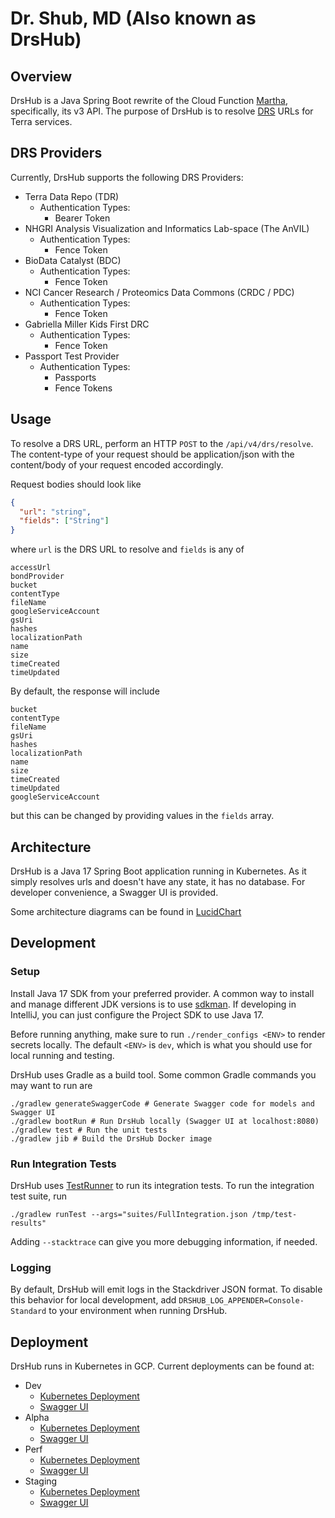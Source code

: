 # Dr. Shub, MD (Also known as DrsHub)

## Overview
DrsHub is a Java Spring Boot rewrite of the Cloud Function [Martha](https://github.com/broadinstitute/martha), specifically, its v3 API.
The purpose of DrsHub is to resolve [DRS](https://ga4gh.github.io/data-repository-service-schemas/preview/develop/docs/) URLs for Terra services.

## DRS Providers
Currently, DrsHub supports the following DRS Providers:

- Terra Data Repo (TDR)
  - Authentication Types:
    - Bearer Token
- NHGRI Analysis Visualization and Informatics Lab-space (The AnVIL)
  - Authentication Types:
    - Fence Token
- BioData Catalyst (BDC)
  - Authentication Types:
    - Fence Token
- NCI Cancer Research / Proteomics Data Commons (CRDC / PDC)
  - Authentication Types:
    - Fence Token
- Gabriella Miller Kids First DRC
  - Authentication Types:
    - Fence Token
- Passport Test Provider
  - Authentication Types:
    - Passports
    - Fence Tokens

## Usage
To resolve a DRS URL, perform an HTTP `POST` to the `/api/v4/drs/resolve`.
The content-type of your request should be application/json with the content/body of your request encoded accordingly.

Request bodies should look like 
```json
{
  "url": "string",
  "fields": ["String"]
}
```
where `url` is the DRS URL to resolve and `fields` is any of
```text
accessUrl
bondProvider
bucket
contentType
fileName
googleServiceAccount
gsUri
hashes
localizationPath
name
size
timeCreated
timeUpdated
```

By default, the response will include 
```text
bucket
contentType
fileName
gsUri
hashes
localizationPath
name
size
timeCreated
timeUpdated
googleServiceAccount
```
but this can be changed by providing values in the `fields` array.

## Architecture
DrsHub is a Java 17 Spring Boot application running in Kubernetes. As it simply resolves urls and doesn't have any state, it has no database. For developer convenience, a Swagger UI is provided.

Some architecture diagrams can be found in [LucidChart](https://lucid.app/documents#/documents?folder_id=297026717)

## Development

### Setup
Install Java 17 SDK from your preferred provider. A common way to install and manage different JDK versions is to use [sdkman](https://sdkman.io/). If developing in IntelliJ, you can just configure the Project SDK to use Java 17.

Before running anything, make sure to run `./render_configs <ENV>` to render secrets locally. The default `<ENV>` is `dev`, which is what you should use for local running and testing.

DrsHub uses Gradle as a build tool. Some common Gradle commands you may want to run are
```shell
./gradlew generateSwaggerCode # Generate Swagger code for models and Swagger UI
./gradlew bootRun # Run DrsHub locally (Swagger UI at localhost:8080)
./gradlew test # Run the unit tests
./gradlew jib # Build the DrsHub Docker image
```

### Run Integration Tests
DrsHub uses [TestRunner](https://github.com/DataBiosphere/terra-test-runner) to run its integration tests.
To run the integration test suite, run
```shell
./gradlew runTest --args="suites/FullIntegration.json /tmp/test-results"
```
Adding `--stacktrace` can give you more debugging information, if needed.

### Logging
By default, DrsHub will emit logs in the Stackdriver JSON format. 
To disable this behavior for local development, add `DRSHUB_LOG_APPENDER=Console-Standard` to your environment when running DrsHub.

## Deployment
DrsHub runs in Kubernetes in GCP. Current deployments can be found at:
- Dev
  - [Kubernetes Deployment](https://console.cloud.google.com/kubernetes/deployment/us-central1-a/terra-dev/terra-dev/drshub-deployment/overview?project=broad-dsde-dev)
  - [Swagger UI](https://drshub.dsde-dev.broadinstitute.org/)
- Alpha
  - [Kubernetes Deployment](https://console.cloud.google.com/kubernetes/deployment/us-central1-a/terra-alpha/terra-alpha/drshub-deployment/overview?project=broad-dsde-alpha)
  - [Swagger UI](https://drshub.dsde-alpha.broadinstitute.org/)
- Perf
  - [Kubernetes Deployment](https://console.cloud.google.com/kubernetes/deployment/us-central1-a/terra-perf/terra-perf/drshub-deployment/overview?project=broad-dsde-perf)
  - [Swagger UI](https://drshub.dsde-perf.broadinstitute.org/)
- Staging
  - [Kubernetes Deployment](https://console.cloud.google.com/kubernetes/deployment/us-central1-a/terra-staging/terra-staging/drshub-deployment/overview?project=broad-dsde-staging)
  - [Swagger UI](https://drshub.dsde-staging.broadinstitute.org/)